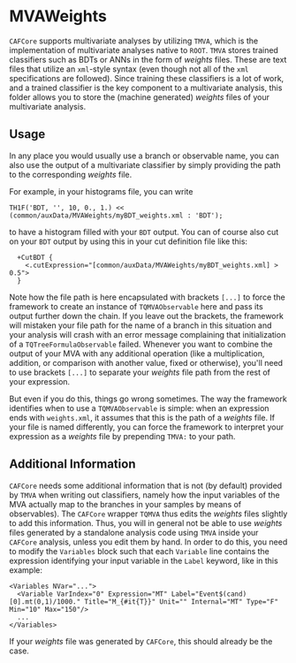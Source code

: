 MVAWeights
=========================

`CAFCore` supports multivariate analyses by utilizing `TMVA`, which is
the implementation of multivariate analyses native to `ROOT`. `TMVA`
stores trained classifiers such as BDTs or ANNs in the form of
*weights* files. These are text files that utilize an `xml`-style
syntax (even though not all of the `xml` specifications are
followed). Since training these classifiers is a lot of work, and a
trained classifier is the key component to a multivariate analysis,
this folder allows you to store the (machine generated) *weights*
files of your multivariate analysis.

Usage
--------------------

In any place you would usually use a branch or observable name, you
can also use the output of a multivariate classifier by simply
providing the path to the corresponding *weights* file.

For example, in your histograms file, you can write

    TH1F('BDT, '', 10, 0., 1.) << (common/auxData/MVAWeights/myBDT_weights.xml : 'BDT'); 
    
to have a histogram filled with your `BDT` output. You can of course
also cut on your `BDT` output by using this in your cut definition
file like this:

      +CutBDT { 
        <.cutExpression="[common/auxData/MVAWeights/myBDT_weights.xml] > 0.5">
      }
      
Note how the file path is here encapsulated with brackets `[...]` to
force the framework to create an instance of `TQMVAObservable` here
and pass its output further down the chain. If you leave out the
brackets, the framework will mistaken your file path for the name of a
branch in this situation and your analysis will crash with an error
message complaining that initialization of a `TQTreeFormulaObservable`
failed.  Whenever you want to combine the output of your MVA with any
additional operation (like a multiplication, addition, or comparison
with another value, fixed or otherwise), you'll need to use brackets
`[...]` to separate your *weights* file path from the rest of your
expression.

But even if you do this, things go wrong sometimes. The way the
framework identifies when to use a `TQMVAObservable` is simple: when
an expression ends with `weights.xml`, it assumes that this is the
path of a *weights* file. If your file is named differently, you can
force the framework to interpret your expression as a *weights* file
by prepending `TMVA:` to your path.

      
Additional Information
--------------------

`CAFCore` needs some additional information that is not (by default)
provided by `TMVA` when writing out classifiers, namely how the input
variables of the MVA actually map to the branches in your samples by
means of observables). The `CAFCore` wrapper `TQMVA` thus edits the
*weights* files slightly to add this information. Thus, you will in
general not be able to use *weights* files generated by a standalone
analysis code using `TMVA` inside your `CAFCore` analysis, unless you
edit them by hand. In order to do this, you need to modify the
`Variables` block such that each `Variable` line contains the
expression identifying your input variable in the `Label` keyword,
like in this example:

    <Variables NVar="...">
      <Variable VarIndex="0" Expression="MT" Label="Event$(cand)[0].mt(0,1)/1000." Title="M_{#it{T}}" Unit="" Internal="MT" Type="F" Min="10" Max="150"/>
      ...
    </Variables>
    
If your *weights* file was generated by `CAFCore`, this should already
be the case.


